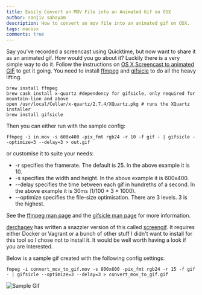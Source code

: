 ```yaml
---
title: Easily Convert an MOV File into an Animated Gif on OSX
author: sanjiv sahayam
description: How to convert an mov file into an animated gif on OSX.
tags: macosx
comments: true
---
```


Say you've recorded a screencast using Quicktime, but now want to share it as
an animated gif. How would you go about it? Luckily there is a very simple way to do it. Follow the instructions on [OS X Screencast to animated GIF](https://gist.github.com/dergachev/4627207) to get it going. You need to install [ffmpeg](https://sourceforge.net/projects/ffmpeg) and [gifsicle](http://www.lcdf.org/gifsicle) to do all the heavy lifting.

```{.terminal .scrollx}
brew install ffmpeg
brew cask install x-quartz #dependency for gifsicle, only required for mountain-lion and above
open /usr/local/Cellar/x-quartz/2.7.4/XQuartz.pkg # runs the XQuartz installer
brew install gifsicle
```

Then you can either run with the sample config:

```{.terminal .scrollx}
ffmpeg -i in.mov -s 600x400 -pix_fmt rgb24 -r 10 -f gif - | gifsicle --optimize=3 --delay=3 > out.gif
```

or customise it to suite your needs:

* -r specifies the framerate. The default is 25. In the above example it is 10.
* -s specifies the width and height. In the above example it is 600x400.
* --delay specifies the time between each gif in hundreths of a second. In the above example it is 30ms (1/100 * 3 * 1000).
* --optimize specifies the file-size optimisation. There are 3 levels. 3 is the highest.

See the [ffmpeg man page](http://linux.die.net/man/1/ffmpeg) and the [gifsicle man page](http://www.lcdf.org/gifsicle/man.html) for more information.

[derchagev](https://github.com/dergachev) has written a snazzier version of this called [screengif](https://github.com/dergachev/screengif). It requires either Docker or Vagrant or a bunch of other stuff I didn't want to install for this tool so I chose not to install it. It would be well worth having a look if you are interested.

Below is a sample gif created with the following config settings:

```{.terminal .scrollx}
fmpeg -i convert_mov_to_gif.mov -s 800x600 -pix_fmt rgb24 -r 15 -f gif - | gifsicle --optimize=3 --delay=3 > convert_mov_to_gif.gif
```

![Sample Gif](/images/convert_mov_to_gif.gif)

